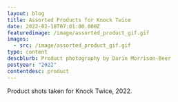 ```yaml
---
layout: blog
title: Assorted Products for Knock Twice
date: 2022-02-18T07:01:00.000Z
featuredimage: /image/assorted_product_gif.gif
images:
  - src: /image/assorted_product_gif.gif
type: content
descblurb: Product photography by Darin Morrison-Beer
postyear: "2022"
contentdesc: product
---
```

Product shots taken for Knock Twice, 2022.
